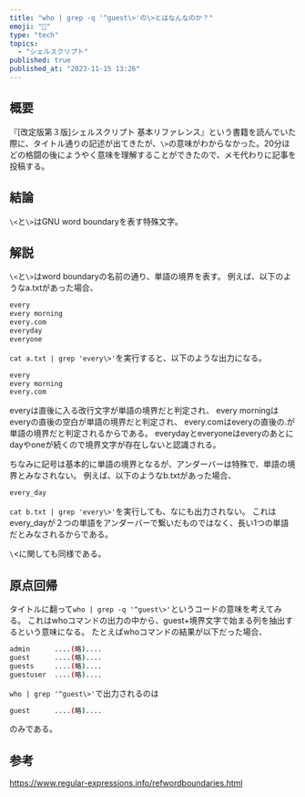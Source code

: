 ```yaml
---
title: "who | grep -q '^guest\>'の\>とはなんなのか？"
emoji: "🐚"
type: "tech"
topics:
  - "シェルスクリプト"
published: true
published_at: "2023-11-15 13:26"
---
```


## 概要
『[改定版第３版]シェルスクリプト 基本リファレンス』という書籍を読んでいた際に、タイトル通りの記述が出てきたが、`\>`の意味がわからなかった。20分ほどの格闘の後にようやく意味を理解することができたので、メモ代わりに記事を投稿する。

## 結論
`\<`と`\>`はGNU word boundaryを表す特殊文字。

## 解説
`\<`と`\>`はword boundaryの名前の通り、単語の境界を表す。
例えば、以下のようなa.txtがあった場合、
```textfile:a.txt
every
every morning
every.com
everyday
everyone
```
`cat a.txt | grep 'every\>'`を実行すると、以下のような出力になる。
```sh
every
every morning
every.com
```

everyは直後に入る改行文字が単語の境界だと判定され、
every morningはeveryの直後の空白が単語の境界だと判定され、
every.comはeveryの直後の.が単語の境界だと判定されるからである。
everydayとeveryoneはeveryのあとにdayやoneが続くので境界文字が存在しないと認識される。

ちなみに記号は基本的に単語の境界となるが、アンダーバーは特殊で、単語の境界とみなされない。
例えば、以下のようなb.txtがあった場合、
```textfile:b.txt
every_day
```
`cat b.txt | grep 'every\>'`を実行しても、なにも出力されない。
これはevery_dayが２つの単語をアンダーバーで繋いだものではなく、長い1つの単語だとみなされるからである。

`\`<に関しても同様である。

## 原点回帰
タイトルに翻って`who | grep -q '^guest\>'`というコードの意味を考えてみる。
これはwhoコマンドの出力の中から、guest+境界文字で始まる列を抽出するという意味になる。
たとえばwhoコマンドの結果が以下だった場合、
```sh
admin      ....(略)....
guest      ....(略)....
guests     ....(略)....
guestuser  ....(略)....
```
`who | grep '^guest\>'`で出力されるのは
```sh
guest      ....(略)....
```
のみである。

## 参考
https://www.regular-expressions.info/refwordboundaries.html